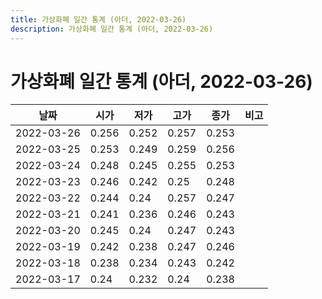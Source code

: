 ```yaml
---
title: 가상화폐 일간 통계 (아더, 2022-03-26)
description: 가상화폐 일간 통계 (아더, 2022-03-26)
---
```


가상화폐 일간 통계 (아더, 2022-03-26)
===

|날짜|시가|저가|고가|종가|비고|
|--|--|--|--|--|--|
|2022-03-26|0.256|0.252|0.257|0.253|    |
|2022-03-25|0.253|0.249|0.259|0.256|    |
|2022-03-24|0.248|0.245|0.255|0.253|    |
|2022-03-23|0.246|0.242|0.25|0.248|    |
|2022-03-22|0.244|0.24|0.257|0.247|    |
|2022-03-21|0.241|0.236|0.246|0.243|    |
|2022-03-20|0.245|0.24|0.247|0.243|    |
|2022-03-19|0.242|0.238|0.247|0.246|    |
|2022-03-18|0.238|0.234|0.243|0.242|    |
|2022-03-17|0.24|0.232|0.24|0.238|    |
